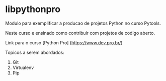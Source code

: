 # libpythonpro
Modulo para exemplificar a producao de projetos Python no curso Pytools.

Neste curso e ensinado como contribuir com projetos de codigo aberto.

Link para o curso [Python Pro] (https://www.dev.pro.br/)

Topicos a serem abordados: 
1. Git
2. Virtualenv
3. Pip